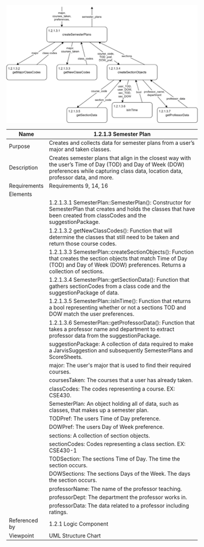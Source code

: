 ![Semester Plan Structure Chart](TeamTwoFiles/SemesterPlanStructureChart.svg)

| Name | 1.2.1.3 Semester Plan |
| ----------- | ----------- |
| Purpose | Creates and collects data for semester plans from a user’s major and taken classes. |
| Description | Creates semester plans that align in the closest way with the user’s Time of Day (TOD) and Day of Week (DOW) preferences while capturing class data, location data, professor data, and more.  |
| Requirements | Requirements 9, 14, 16 |
| Elements 
| | 1.2.1.3.1 SemesterPlan::SemesterPlan(): Constructor for SemesterPlan that creates and holds the classes that have been created from classCodes and the suggestionPackage.
| | 1.2.1.3.2 getNewClassCodes(): Function that will determine the classes that still need to be taken and return those course codes.
| | 1.2.1.3.3 SemesterPlan::createSectionObjects(): Function that creates the section objects that match Time of Day (TOD) and Day of Week (DOW) preferences. Returns a collection of sections.
| | 1.2.1.3.4 SemesterPlan::getSectionData(): Function that gathers sectionCodes from a class code and the suggestionPackage of data. 
| | 1.2.1.3.5 SemesterPlan::isInTime(): Function that returns a bool representing whether or not a sections TOD and DOW match the user preferences. 
| | 1.2.1.3.6 SemesterPlan::getProfessorData(): Function that takes a professor name and department to extract professor data from the suggestionPackage.
| | suggestionPackage: A collection of data required to make a JarvisSuggestion and subsequently SemesterPlans and ScoreSheets. |
| | major: The user's major that is used to find their required courses. |
| | coursesTaken: The courses that a user has already taken. |
| | classCodes: The codes representing a course. EX: CSE430. |
| | SemesterPlan: An object holding all of data, such as classes, that makes up a semester plan. |
| | TODPref: The users Time of Day preference. |
| | DOWPref: The users Day of Week preference. |
| | sections: A collection of section objects. |
| | sectionCodes: Codes representing a class section. EX: CSE430-1 |
| | TODSection: The sections Time of Day. The time the section occurs. |
| | DOWSections: The sections Days of the Week. The days the section occurs. |
| | professorName: The name of the professor teaching. |
| | professorDept: The department the professor works in. |
| | professorData: The data related to a professor including ratings. |
| Referenced by | 1.2.1 Logic Component  |
| Viewpoint | UML Structure Chart |
